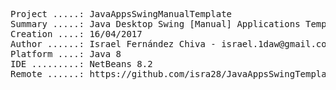 <pre>
Project .....: JavaAppsSwingManualTemplate
Summary .....: Java Desktop Swing [Manual] Applications Template
Creation ....: 16/04/2017
Author ......: Israel Fernández Chiva - israel.1daw@gmail.com
Platform ....: Java 8
IDE .........: NetBeans 8.2
Remote ......: https://github.com/isra28/JavaAppsSwingTemplate.git
</pre>